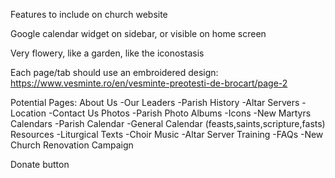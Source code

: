 Features to include on church website

Google calendar widget on sidebar, or visible on home screen

Very flowery, like a garden, like the iconostasis

Each page/tab should use an embroidered design:
https://www.vesminte.ro/en/vesminte-preotesti-de-brocart/page-2


Potential Pages:
About Us
-Our Leaders
-Parish History
-Altar Servers
-Location
-Contact Us
Photos
-Parish Photo Albums
-Icons
-New Martyrs
Calendars
-Parish Calendar
-General Calendar (feasts,saints,scripture,fasts)
Resources
-Liturgical Texts
-Choir Music
-Altar Server Training
-FAQs
-New Church Renovation Campaign

Donate button

